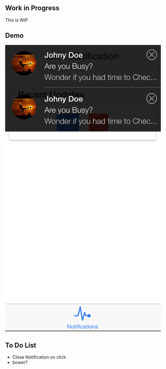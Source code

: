 ## Work in Progress

This is WIP

## Demo

![alt tag](screenshot.png)

## To Do List

- Close Notification on click
- bower?

